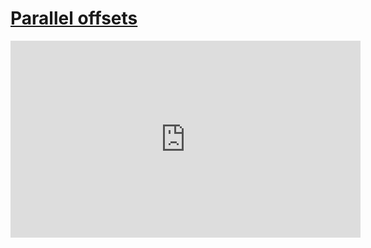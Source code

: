 # [Parallel offsets](/wilcom-docs/Summary/summary_-_edit/Parallel_offsets)

<iframe src="https://www.youtube.com/embed/j7hc48DltSs" frameborder="0" 
      allow="accelerometer; autoplay; clipboard-write; encrypted-media; gyroscope; picture-in-picture" 
      allowfullscreen="" style="width: 560px; height: 315px;">
</iframe>
